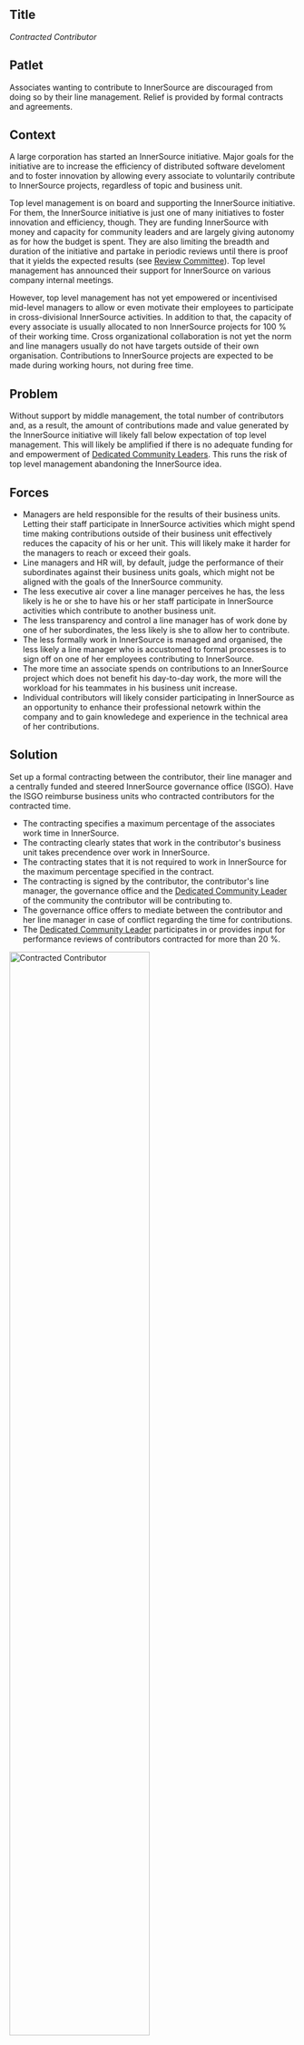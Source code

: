 ## Title

_Contracted Contributor_ 

## Patlet
Associates wanting to contribute to InnerSource are discouraged from doing so by their line management. Relief is provided by formal contracts and agreements.

## Context

A large corporation has started an InnerSource initiative. Major goals for the
initiative are to increase the efficiency of distributed software develoment
and to foster innovation by allowing every associate to voluntarily
contribute to InnerSource projects, regardless of topic and business unit.

Top level management is on board and supporting the InnerSource initiative. For
them, the InnerSource initiative is just one of many initiatives to foster
innovation and efficiency, though. They are funding InnerSource with money and
capacity for community leaders and are largely giving autonomy as for how the
budget is spent. They are also limiting the breadth and duration of the
initiative and partake in periodic reviews until there is proof that it yields
the expected results (see [Review Committee](review-committee.md)).  Top level
management has announced their support for InnerSource on various company
internal meetings.

However, top level management has not yet empowered or incentivised mid-level
managers to allow or even motivate their employees to participate in
cross-divisional InnerSource activities. In addition to that, the capacity of
every associate is usually allocated to non InnerSource projects for 100 % of
their working time. Cross organizational collaboration is not yet the norm and
line managers usually do not have targets outside of their own organisation.
Contributions to InnerSource projects are expected to be made during working
hours, not during free time.

## Problem

Without support by middle management, the total number of contributors and, as
a result, the amount of contributions made and value generated by the
InnerSource initiative will likely fall below expectation of top level
management. This will likely be amplified if there is no adequate funding for
and empowerment of [Dedicated Community Leaders](dedicated-community-leader.md).
This runs the risk of top level management abandoning the InnerSource idea.

## Forces

- Managers are held responsible for the results of their business units.
  Letting their staff participate in InnerSource activities which might spend
  time making contributions outside of their business unit effectively reduces
  the capacity of his or her unit. This will likely make it harder for the
  managers to reach or exceed their goals.
- Line managers and HR will, by default, judge the performance of their
  subordinates against their business units goals, which might not be aligned
  with the goals of the InnerSource community. 
- The less executive air cover a line manager perceives he has, the less likely
  is he or she to have his or her staff participate in InnerSource activities
  which contribute to another business unit.
- The less transparency and control a line manager has of work done by one of
  her subordinates, the less likely is she to allow her to contribute. 
- The less formally work in InnerSource is managed and organised, the less
  likely a line manager who is accustomed to formal processes is to sign off on
  one of her employees contributing to InnerSource.
- The more time an associate spends on contributions to an InnerSource project
  which does not benefit his day-to-day work, the more will the workload for
  his teammates in his business unit increase.
- Individual contributors will likely consider participating in InnerSource
  as an opportunity to enhance their professional netowrk within the company 
  and to gain knowledege and experience in the technical area of her 
  contributions.

## Solution

Set up a formal contracting between the contributor, their line manager and a
centrally funded and steered InnerSource governance office (ISGO). Have the
ISGO reimburse business units who contracted contributors for the contracted
time. 

- The contracting specifies a maximum percentage of the associates work time in
  InnerSource. 
- The contracting clearly states that work in the contributor's business unit
  takes precendence over work in InnerSource.
- The contracting states that it is not required to work in InnerSource for the
  maximum percentage specified in the contract.
- The contracting is signed by the contributor, the contributor's line manager,
  the governance office and the [Dedicated Community
  Leader](dedicated-community-leader.md) of the community the contributor will
  be contributing to.
- The governance office offers to mediate between the contributor and her line
  manager in case of conflict regarding the time for contributions.
- The [Dedicated Community Leader](dedicated-community-leader.md) participates
  in or provides input for performance reviews of contributors contracted for
  more than 20 %.

<img alt="Contracted Contributor" src="/assets/img/contracted-contributor.png" width="70%">

## Resulting Context

A formal contracting and centrally funded reimbursements convincingly
communicating the organizations support for the InnerSource initiative, thus 
empowering middle management to sign off on it:

- Allocation of corporate funds to business units for reimbursement of
  development capacity signals to line managers that InnerSource is deemed
  valuable by the organization, that it has executive air cover and that they
  are expected to support it, too.
- A formal contracting signals that work in InnerSource is managed 
  professionally and inspires trust.
- A formal contracting increases transparency and provides a better overview
  about the associate's available capacity for his business unit and
  InnerSource projects, thus reducing the risk of "over-booked/planned
  capacity".

A formal contracting is also beneficial for contributors and communities:

- With a stable group of contributors, it is more likely that some of them will
  eventually achieve [Trusted Committer](project-roles/trusted-committer.md) status.
- A formal contracting provides a basis for resolving conflict related to
  participation in InnerSource activities. Note that mediate will likely be
  successful only for a few companies with a culture condusive to that.

## Known Instances

- _BIOS at Robert Bosch GmbH_. 

## Status

_Proven Pattern_

## Author

- Georg Grütter (Robert Bosch GmbH)

## Acknowledgements

- Diogo Fregonese (Robert Bosch GmbH)
- Robert Hansel (Robert Bosch GmbH)
- Jim Jagielski
- Tim Yao
- Cedric Williams
- Klaas-Jan Stol
- Padma Sudarsan
- Nick Stahl
- Ofer Hermoni
- Robert C. Hanmer

## Changelog

- **2016-10-25** - first review
- **2017-05-09** - rework
- **2017-09-08** - second review, final rework and merged
